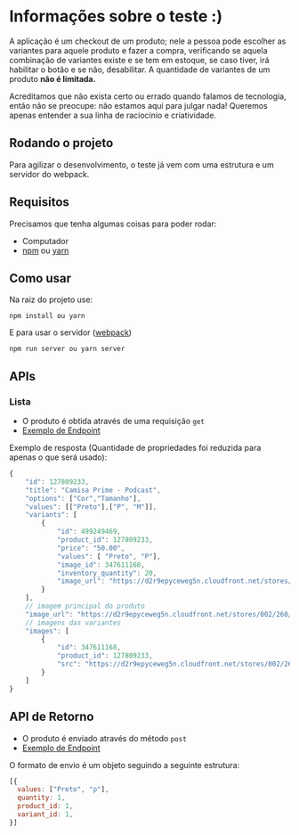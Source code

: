 # Informações sobre o teste :)

A aplicação é um checkout de um produto; nele a pessoa pode escolher as variantes para aquele produto e fazer a compra, verificando se aquela combinação de variantes existe e se tem em estoque, se caso tiver, irá habilitar o botão e se não, desabilitar. A quantidade de variantes de um produto **não é limitada.**

Acreditamos que não exista certo ou errado quando falamos de tecnologia, então não se preocupe: não estamos aqui para julgar nada! Queremos apenas entender a sua linha de raciocínio e criatividade.

## Rodando o projeto

Para agilizar o desenvolvimento, o teste já vem com uma estrutura e um servidor do webpack.

## Requisitos
Precisamos que tenha algumas coisas para poder rodar:
- Computador
- [npm](https://www.npmjs.com/) ou [yarn](https://yarnpkg.com/)

## Como usar

Na raiz do projeto use:
```
npm install ou yarn
```

E para usar o servidor ([webpack](https://webpack.js.org/))

```
npm run server ou yarn server
```
## APIs

### Lista

- O produto é obtida através de uma requisição `get`
- [Exemplo de Endpoint](https://app.landingpage.com.br/ajax/buscarDetalhesProdutoNuvemshop/LPLG4d/127809233)


Exemplo de resposta (Quantidade de propriedades foi reduzida para apenas o que será usado):

````javascript
{
    "id": 127809233,
    "title": "Camisa Prime - Podcast",
    "options": ["Cor","Tamanho"],
    "values": [["Preto"],["P", "M"]],
    "variants": [
        {
            "id": 499249469,
            "product_id": 127809233,
            "price": "50.00",
            "values": [ "Preto", "P"],
            "image_id": 347611168,
            "inventory_quantity": 20,
            "image_url": "https://d2r9epyceweg5n.cloudfront.net/stores/002/260/878/products/php1aciy61-8cc5b53686d728f5c516589604020929-1024-1024.png"
        }
    ],
    // imagem principal do produto
    "image_url": "https://d2r9epyceweg5n.cloudfront.net/stores/002/260/878/products/php1aciy61-8cc5b53686d728f5c516589604020929-1024-1024.png",
    // imagens das variantes
    "images": [
        {
            "id": 347611168,
            "product_id": 127809233,
            "src": "https://d2r9epyceweg5n.cloudfront.net/stores/002/260/878/products/php1aciy61-8cc5b53686d728f5c516589604020929-1024-1024.png"
        }
    ]
}
````
## API de Retorno

- O produto é enviado através do método `post`
- [Exemplo de Endpoint](https://app.landingpage.com.br/api/checkoutloja/LPLG4d/5d87eb644e5631bc6a03f1e43a804e1c)

O formato de envio é um objeto seguindo a seguinte estrutura:
````javascript
[{
  values: ["Preto", "p"],
  quantity: 1,
  product_id: 1,
  variant_id: 1,
}]
````
